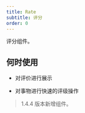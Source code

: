 ```yaml
---
title: Rate
subtitle: 评分
order: 0
---
```


评分组件。

## 何时使用

- 对评价进行展示

- 对事物进行快速的评级操作

> 1.4.4 版本新增组件。
